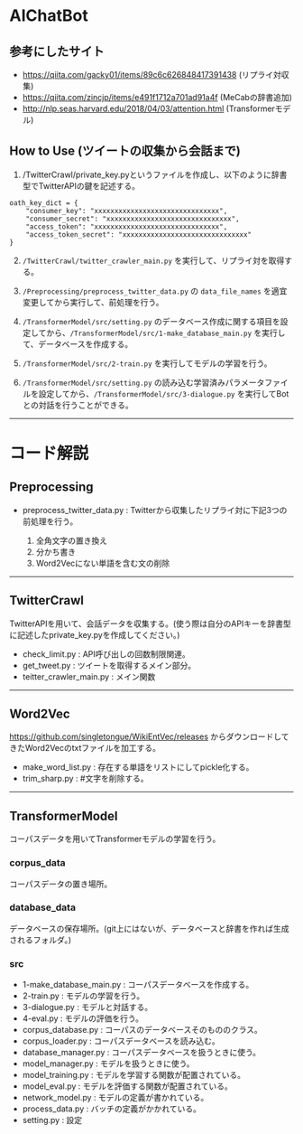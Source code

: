 # AIChatBot

## 参考にしたサイト
+ https://qiita.com/gacky01/items/89c6c626848417391438 (リプライ対収集)
+ https://qiita.com/zincjp/items/e491f1712a701ad91a4f (MeCabの辞書追加)
+ http://nlp.seas.harvard.edu/2018/04/03/attention.html (Transformerモデル)

## How to Use (ツイートの収集から会話まで)
1. /TwitterCrawl/private_key.pyというファイルを作成し、以下のように辞書型でTwitterAPIの鍵を記述する。

```
oath_key_dict = {
    "consumer_key": "xxxxxxxxxxxxxxxxxxxxxxxxxxxxxxx",
    "consumer_secret": "xxxxxxxxxxxxxxxxxxxxxxxxxxxxxxx",
    "access_token": "xxxxxxxxxxxxxxxxxxxxxxxxxxxxxxx",
    "access_token_secret": "xxxxxxxxxxxxxxxxxxxxxxxxxxxxxxx"
}
```


2. `/TwitterCrawl/twitter_crawler_main.py` を実行して、リプライ対を取得する。

3. `/Preprocessing/preprocess_twitter_data.py` の `data_file_names` を適宜変更してから実行して、前処理を行う。

4. `/TransformerModel/src/setting.py` のデータベース作成に関する項目を設定してから、`/TransformerModel/src/1-make_database_main.py` を実行して、データベースを作成する。

5. `/TransformerModel/src/2-train.py` を実行してモデルの学習を行う。

6. `/TransformerModel/src/setting.py` の読み込む学習済みパラメータファイルを設定してから、`/TransformerModel/src/3-dialogue.py` を実行してBotとの対話を行うことができる。


---

# コード解説
## Preprocessing
+ preprocess_twitter_data.py : Twitterから収集したリプライ対に下記3つの前処理を行う。

  1. 全角文字の置き換え
  2. 分かち書き
  3. Word2Vecにない単語を含む文の削除

---

## TwitterCrawl
TwitterAPIを用いて、会話データを収集する。(使う際は自分のAPIキーを辞書型に記述したprivate_key.pyを作成してください。)
  + check_limit.py : API呼び出しの回数制限関連。
  + get_tweet.py : ツイートを取得するメイン部分。
  + teitter_crawler_main.py : メイン関数

---

## Word2Vec
https://github.com/singletongue/WikiEntVec/releases からダウンロードしてきたWord2Vecのtxtファイルを加工する。
  + make_word_list.py : 存在する単語をリストにしてpickle化する。
  + trim_sharp.py : #文字を削除する。

---

## TransformerModel
コーパスデータを用いてTransformerモデルの学習を行う。

### corpus_data
コーパスデータの置き場所。

### database_data
データベースの保存場所。(git上にはないが、データベースと辞書を作れば生成されるフォルダ。)

### src
  + 1-make_database_main.py : コーパスデータベースを作成する。
  + 2-train.py : モデルの学習を行う。
  + 3-dialogue.py : モデルと対話する。
  + 4-eval.py : モデルの評価を行う。
  + corpus_database.py : コーパスのデータベースそのもののクラス。
  + corpus_loader.py :  コーパスデータベースを読み込む。
  + database_manager.py : コーパスデータベースを扱うときに使う。
  + model_manager.py : モデルを扱うときに使う。
  + model_training.py : モデルを学習する関数が配置されている。
  + model_eval.py : モデルを評価する関数が配置されている。
  + network_model.py : モデルの定義が書かれている。
  + process_data.py : バッチの定義がかかれている。
  + setting.py : 設定